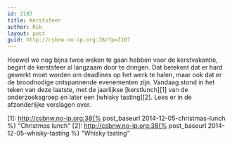 ```yaml
---
id: 2107
title: Kerstsfeer
author: Rik
layout: post
guid: http://csbnw.no-ip.org:38/?p=2107
---
```

Hoewel we nog bijna twee weken te gaan hebben voor de kerstvakantie, begint de kerstsfeer al langzaam door te dringen. Dat betekent dat er hard gewerkt moet worden om deadlines op het werk te halen, maar ook dat er de broodnodige ontspannende evenementen zijn. Vandaag stond in het teken van deze laatste, met de jaarlijkse [kerstlunch][1] van de onderzoeksgroep en later een [whisky tasting][2]. Lees er in de afzonderlijke verslagen over.

 [1]: http://csbnw.no-ip.org:38{% post_baseurl 2014-12-05-christmas-lunch %} "Christmas lunch"
 [2]: http://csbnw.no-ip.org:38{% post_baseurl 2014-12-05-whisky-tasting %} "Whisky tasting"